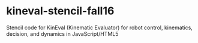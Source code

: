 # kineval-stencil-fall16
Stencil code for KinEval (Kinematic Evaluator) for robot control, kinematics, decision, and dynamics in JavaScript/HTML5
